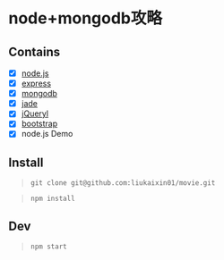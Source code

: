 # node+mongodb攻略

## Contains

- [x] [node.js](http://nodejs.cn/)
- [x] [express](http://www.expressjs.com.cn/)
- [x] [mongodb](http://www.runoob.com/mongodb/mongodb-tutorial.html)
- [x] [jade](http://jade-lang.com/)
- [x] [jQueryl](https://jquery.com/)
- [x] [bootstrap](http://www.bootcss.com/)
- [x] node.js Demo

## Install

> `git clone git@github.com:liukaixin01/movie.git`

> `npm install`

## Dev

> `npm start`
